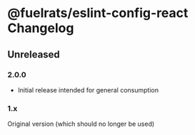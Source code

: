 # @fuelrats/eslint-config-react Changelog


## Unreleased





### 2.0.0

- Initial release intended for general consumption





### 1.x

Original version (which should no longer be used)
